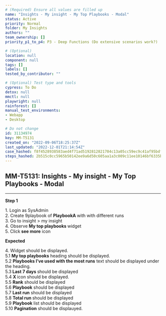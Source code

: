 ```yaml
---
# (Required) Ensure all values are filled up
name: "Insights - My insight - My Top Playbooks - Modal"
status: Active
priority: Normal
folder: My Insights
authors: ""
team_ownership: []
priority_p1_to_p4: P3 - Deep Functions (Do extensive scenarios work?)

# (Optional)
location: null
component: null
tags: []
labels: []
tested_by_contributor: ""

# (Optional) Test type and tools
cypress: To Do
detox: null
mmctl: null
playwright: null
rainforest: []
manual_test_environments:
- Webapp
- Desktop

# Do not change
id: 31134974
key: MM-T5131
created_on: "2022-09-06T18:25:37Z"
last_updated: "2022-12-01T21:14:54Z"
case_hashed: f8f4528938583aed4f71ad5192812821704c13a05cc59ec9c41af95bdf1012daf12331b1b8c1d42b49fd2f7f4e1af461
steps_hashed: 2b515c0cc5965b50142ee9a6d50c605aa1a3c009c11ee10146bf6335bc2050a3cf5cf4c4f5e6de46f86e8a772478a0b7
---
```


<!-- (Auto-generated) Based on frontmatter's "key" and "name" -->

## MM-T5131: Insights - My insight - My Top Playbooks - Modal

---

**Step 1**

1\. Login as SysAdmin\
2\. Create 9playbook of **PlaybookA&#xA0;**&#x77;ith with different runs\
3\. Go to insight > my insight\
4\. Observe **My top playbooks&#xA0;**&#x77;idget\
5\. Clic&#x6B;**&#xA0;see more** icon

**Expected**

4\. Widget should be displayed.\
5.1 **My top playbooks** heading should be displayed.\
5.2 **Playbooks I’ve used with the most runs** text should be displayed under the heading.\
5.&#x33;**&#xA0;Last 7 days&#xA0;**&#x73;hould be displayed\
5.4 **X&#xA0;**&#x69;con should be displayed.\
5.5 **Rank** should be displayed\
5.6 **Playbook** should be displayed\
5.7 **Last run** should be displayed\
5.8 **Total run&#x20;**&#x73;hould be displayed\
5.9 **Playbook** list should be displayed\
5.10 **Pagination** should be displauyed.
